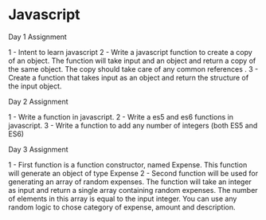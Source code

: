 # Javascript
Day 1 Assignment

1 - Intent to learn javascript
2 - Write a javascript function to create a copy of an object.  The function will take input and an object and return a copy of the same object.
The copy should take care of any common references .
3 - Create a function that takes input as an object and return the structure of the input object. 
 
Day 2 Assignment

1 - Write a function in javascript.
2 - Write a es5 and es6 functions in javascript.
3 - Write a function to add any number of integers (both ES5 and ES6)

Day 3 Assignment

1 - First function is a function constructor, named Expense. This function will generate an object of type Expense
2 - Second function will be used for generating an array of random expenses. The function will take an integer as input and return a single array containing random expenses. The number of elements in this array is equal to the input integer. You can use any random logic to chose category of expense, amount and description.
